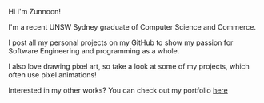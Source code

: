 Hi I'm Zunnoon! 

I'm a recent UNSW Sydney graduate of Computer Science and Commerce.

I post all my personal projects on my GitHub to show my passion for Software Engineering and programming as a whole.

I also love drawing pixel art, so take a look at some of my projects, which often use pixel animations!

Interested in my other works? You can check out my portfolio [here](https://zunnoont.github.io)

